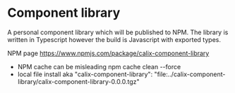 # Component library

A personal component library which will be published to NPM. The library is written in Typescript however the build is Javascript with exported types.

NPM page https://www.npmjs.com/package/calix-component-library

- NPM cache can be misleading npm cache clean --force
- local file install aka "calix-component-library": "file:../calix-component-library/calix-component-library-0.0.0.tgz"